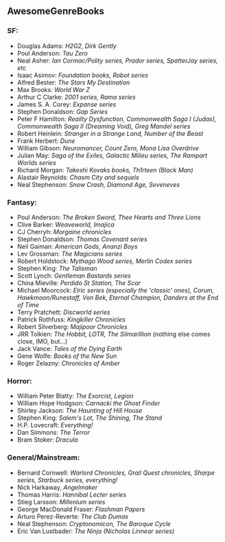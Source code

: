 ## AwesomeGenreBooks
### SF:
* Douglas Adams: *H2G2, Dirk Gently*
* Poul Anderson: *Tau Zero*
* Neal Asher: *Ian Cormac/Polity series, Prador series, SpatterJay series, etc*
* Isaac Asimov: *Foundation books, Robot series*
* Alfred Bester: *The Stars My Destination*
* Max Brooks: *World War Z*
* Arthur C Clarke: *2001 series, Rama series*
* James S. A. Corey: *Expanse series*
* Stephen Donaldson:  *Gap Series*
* Peter F Hamilton: *Reailty Dysfunction, Commonwealth Saga I (Judas), Commonwealth Saga II (Dreaming Void), Greg Mandel series*
* Robert Heinlein: *Stranger in a Strange Land, Number of the Beast*
* Frank Herbert: *Dune*
* William Gibson: *Neuromancer, Count Zero, Mona Lisa Overdrive*
* Julian May: *Saga of the Exiles, Galactic Milieu series, The Rampart Worlds series*
* Richard Morgan: *Takeshi Kovaks books,  Th1rteen (Black Man)*
* Alastair Reynolds: *Chasm City and sequels*
* Neal Stephenson: *Snow Crash, Diamond Age, Seveneves*

### Fantasy:
* Poul Anderson: *The Broken Sword, Thee Hearts and Three Lions*
* Clive Barker: *Weaveworld, Imajica*
* CJ Cherryh: *Morgaine chronicles*
* Stephen Donaldson: *Thomas Covenant series*
* Neil Gaiman: *American Gods, Ananzi Boys*
* Lev Grossman: *The Magicians series*
* Robert Holdstock: *Mythago Wood series, Merlin Codex series*
* Stephen King: *The Talisman*
* Scott Lynch: *Gentleman Bastards series*
* China Mieville: *Perdido St Station, The Scar*
* Michael Moorcock: *Elric series (especially the 'classic' ones), Corum, Hawkmoon/Runestaff, Von Bek, Eternal Champion, Danders at the End of Time*
* Terry Pratchett: *Discworld series*
* Patrick Rothfuss: *Kingkiller Chronicles*
* Robert Silverberg: *Majipoor Chronicles*
* JRR Tolkien: *The Hobbit, LOTR, The Silmarillion* (nothing else comes close, IMO, but...)
* Jack Vance: *Tales of the Dying Earth*
* Gene Wolfe: *Books of the New Sun*
* Roger Zelazny: *Chronicles of Amber*

### Horror:
* William Peter Blatty: *The Exorcist, Legion*
* William Hope Hodgson: *Carnacki the Ghost Finder*
* Shirley Jackson: *The Haunting of Hill House*
* Stephen King: *Salem's Lot, The Shining, The Stand*
* H.P. Lovecraft: *Everything!*
* Dan Simmons: *The Terror*
* Bram Stoker: *Dracula*

### General/Mainstream:
* Bernard Cornwell: *Warlord Chronicles, Grail Quest chronicles, Sharpe series, Starbuck series, everything!*
* Nick Harkaway, *Angelmaker*
* Thomas Harris: *Hannibal Lecter series*
* Stieg Larsson: *Millenium series*
* George MacDonald Fraser: *Flashman Papers*
* Arturo Perez-Reverte: *The Club Dumas*
* Neal Stephenson: *Cryptonomicon, The Baroque Cycle*
* Eric Van Lustbader: *The Ninja (Nicholas Linnear series)*

